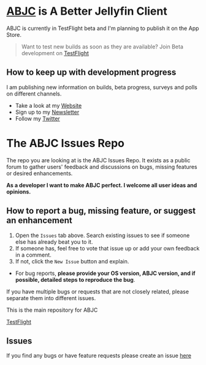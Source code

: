 # [ABJC](http://abjc.tech/beta) is A Better Jellyfin Client

ABJC is currently in TestFlight beta and I'm planning to publish it on the App Store. 

> Want to test new builds as soon as they are available? 
> Join Beta development on [TestFlight](https://abjc.tech/beta)


## How to keep up with development progress

I am publishing new information on builds, beta progress, surveys and polls on different channels.

- Take a look at my [Website](https://abjc.tech)
- Sign up to my [Newsletter](https://abjc.tech/newsletter)
- Follow my [Twitter](https://twitter.com/abjc_app)

# The ABJC Issues Repo

The repo you are looking at is the ABJC Issues Repo. It exists as a public forum to gather users' feedback and discussions on bugs, missing features or desired enhancements. 

__As a developer I want to make ABJC perfect. I welcome all user ideas and opinions.__

## How to report a bug, missing feature, or suggest an enhancement

1. Open the `Issues` tab above. Search existing issues to see if someone else has already beat you to it. 
2. If someone has, feel free to vote that issue up or add your own feedback in a comment.
3. If not, click the `New Issue` button and explain. 
-  For bug reports, **please provide your OS version, ABJC version, and if possible, detailed steps to reproduce the bug**.

If you have multiple bugs or requests that are not closely related, please separate them into different issues.


This is the main repository for ABJC

[TestFlight](https://testflight.apple.com/join/AAHO5kPc)


## Issues
If you find any bugs or have feature requests please create an issue [here](https://bitbucket.org/abjc-app/abjc-apple-tv/issues/new)
